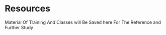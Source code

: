 # Resources
Material Of Training And Classes will Be Saved here For The Reference and Further Study
